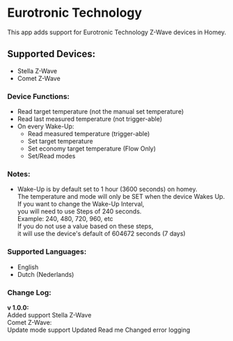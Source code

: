# Eurotronic Technology
This app adds support for Eurotronic Technology Z-Wave devices in Homey.

## Supported Devices:
+ Stella Z-Wave
+ Comet Z-Wave

### Device Functions:
+ Read target temperature (not the manual set temperature)
+ Read last measured temperature (not trigger-able)
+ On every Wake-Up:
  - Read measured temperature (trigger-able)
  - Set target temperature
  - Set economy target temperature (Flow Only)
  - Set/Read modes

### Notes:  
+ Wake-Up is by default set to 1 hour (3600 seconds) on homey.  
The temperature and mode will only be SET when the device Wakes Up.  
If you want to change the Wake-Up Interval,  
you will need to use Steps of 240 seconds.  
Example: 240, 480, 720, 960, etc  
If you do not use a value based on these steps,  
it will use the device's default of 604672 seconds (7 days)

### Supported Languages:
* English
* Dutch (Nederlands)

### Change Log:
**v 1.0.0:**  
Added support Stella Z-Wave  
Comet Z-Wave:  
Update mode support
Updated Read me
Changed error logging
